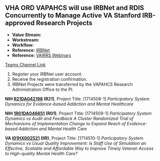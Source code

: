 ## VHA ORD VAPAHCS will use IRBNet and RDIS Concurrently to Manage Active VA Stanford IRB-approved Research Projects

- **Value Stream:**
- **Workstream:**
- **Workflow:**
- **Reference:** [IRBNet](https://gov.irbnet.org/release/home.html)
- **Reference:** [VAIRRS Webinars](https://www.research.va.gov/programs/orppe/vairrs/training/webinars.cfm)

[Teams Channel Link](https://teams.microsoft.com/l/message/19:d15133fbfb4d4c3a8c81701292b1890d@thread.skype/1673287656115?tenantId=e95f1b23-abaf-45ee-821d-b7ab251ab3bf&groupId=1db500d5-0d01-4254-af42-ad3f78bafacd&parentMessageId=1673287656115&teamName=teampsd_vha&channelName=training_workflow&createdTime=1673287656115&allowXTenantAccess=false)

1. Register your IRBNet user account.
2. Receive the registration confirmation.
3. IRBNet Projects were transferred by the VAPAHCS Research Administration Office to the PI. 

**NIH [R21DA042198](https://projectreporter.nih.gov/project_info_description.cfm?aid=9318487&icde=42957249&ddparam=&ddvalue=&ddsub=&cr=1&csb=default&cs=ASC&pball=) (R21)**, Project Title: [1714508-1] _Participatory System Dynamics for Evidence-based Addiction and Mental Healthcare_

**NIH [1R01DA046651](https://reporter.nih.gov/project-details/9684317) (R01)**, Project Title: [1714509-1] _Participatory System Dynamics vs Audit and Feedback A Cluster Randomized Trial of Mechanisms of Implementation Change to Expand Reach of Evidence-based Addiction and Mental Health Care_

**VA [I01HX002521](https://projectreporter.nih.gov/project_info_description.cfm?aid=9838122&icde=52065126&ddparam=&ddvalue=&ddsub=&cr=2&csb=default&cs=ASC&pball=) (IIR)**, Project Title: [1714510-1] _Participatory System Dynamics vs Usual Quality Improvement: Is Staff Use of Simulation an Effective, Scalable and Affordable Way to Improve Timely Veteran Access to High-quality Mental Health Care?_
